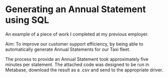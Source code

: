 # Generating an Annual Statement using SQL

An example of a piece of work I completed at my previous employer.

Aim:
To improve our customer support efficiency, by being able to automatically generate Annual Statements for our Taxi fleet.

The process to provide an Annual Statement took approximately five minutes per statement.
The attached code was designed to be run in Metabase, download the result as a .csv and send to the appropriate driver.
